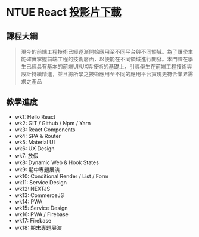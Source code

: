 # NTUE React [投影片下載](https://drive.google.com/drive/folders/1JTKKmR3B2vHdqSG-RRDbbARbsO6dMGvr?usp=sharing) 

## 課程大綱
> 現今的前端工程技術已經逐漸開始應用至不同平台與不同領域。為了讓學生能確實掌握前端工程的技術層面，以便能在不同領域進行開發。本門課在學生已經具有基本的前端UI/UX與技術的基礎上，引導學生在前端工程技術與設計持續精進，並且將所學之技術應用至不同的應用平台實現更符合業界需求之產品


## 教學進度
- wk1: Hello React
- wk2: GIT / Github / Npm / Yarn
- wk3: React Components
- wk4: SPA & Router
- wk5: Material UI
- wk6: UX Design
- wk7: 放假
- wk8: Dynamic Web & Hook States
- wk9: 期中專題展演
- wk10: Conditional Render / List / Form
- wk11: Service Design
- wk12: NEXTJS
- wk13: CommerceJS
- wk14: PWA
- wk15: Service Design
- wk16: PWA / Firebase
- wk17: Firebase
- wk18: 期末專題展演
